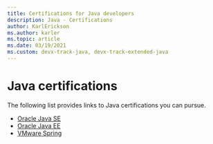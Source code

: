 ```yaml
---
title: Certifications for Java developers
description: Java - Certifications
author: KarlErickson
ms.author: karler
ms.topic: article
ms.date: 03/19/2021
ms.custom: devx-track-java, devx-track-extended-java
---
```


# Java certifications

The following list provides links to Java certifications you can pursue.

- [Oracle Java SE](https://education.oracle.com/java-se-8-programmer-i/pexam_1Z0-808)
- [Oracle Java EE](https://education.oracle.com/oracle-certified-professional-java-ee-7-application-developer/trackp_900)
- [VMware Spring](https://www.vmware.com/learning/certification/vcp-spring-exam.html)
